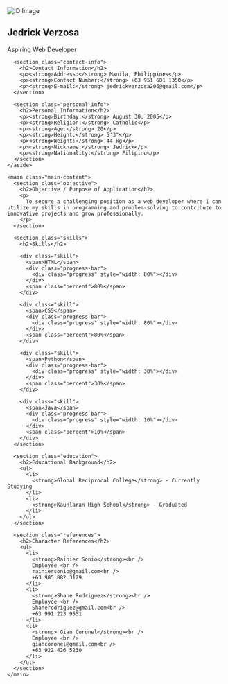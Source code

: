 <html lang="en">
<head>
  <meta charset="UTF-8" />
  <meta name="viewport" content="width=device-width, initial-scale=1" />
  <title>Resume - Web Developer</title>
  <link rel="stylesheet" href="css.css" />
</head>
<body>
  <div class="container">
    <aside class="sidebar">
      <img src="pc.jpg" alt="ID Image" class="id-image" />
      <h1 class="name">Jedrick Verzosa</h1>
      <p class="title">Aspiring Web Developer</p>

      <section class="contact-info">
        <h2>Contact Information</h2>
        <p><strong>Address:</strong> Manila, Philippines</p>
        <p><strong>Contact Number:</strong> +63 951 601 1350</p>
        <p><strong>E-mail:</strong> jedrickverzosa206@gmail.com</p>
      </section>

      <section class="personal-info">
        <h2>Personal Information</h2>
        <p><strong>Birthday:</strong> August 30, 2005</p>
        <p><strong>Religion:</strong> Catholic</p>
        <p><strong>Age:</strong> 20</p>
        <p><strong>Height:</strong> 5'3"</p>
        <p><strong>Weight:</strong> 44 kg</p>
        <p><strong>Nickname:</strong> Jedrick</p>
        <p><strong>Nationality:</strong> Filipino</p>
      </section>
    </aside>

    <main class="main-content">
      <section class="objective">
        <h2>Objective / Purpose of Application</h2>
        <p>
          To secure a challenging position as a web developer where I can utilize my skills in programming and problem-solving to contribute to innovative projects and grow professionally.
        </p>
      </section>

      <section class="skills">
        <h2>Skills</h2>

        <div class="skill">
          <span>HTML</span>
          <div class="progress-bar">
            <div class="progress" style="width: 80%"></div>
          </div>
          <span class="percent">80%</span>
        </div>

        <div class="skill">
          <span>CSS</span>
          <div class="progress-bar">
            <div class="progress" style="width: 80%"></div>
          </div>
          <span class="percent">80%</span>
        </div>

        <div class="skill">
          <span>Python</span>
          <div class="progress-bar">
            <div class="progress" style="width: 30%"></div>
          </div>
          <span class="percent">30%</span>
        </div>

        <div class="skill">
          <span>Java</span>
          <div class="progress-bar">
            <div class="progress" style="width: 10%"></div>
          </div>
          <span class="percent">10%</span>
        </div>
      </section>

      <section class="education">
        <h2>Educational Background</h2>
        <ul>
          <li>
            <strong>Global Reciprocal College</strong> - Currently Studying
          </li>
          <li>
            <strong>Kaunlaran High School</strong> - Graduated
          </li>
        </ul>
      </section>

      <section class="references">
        <h2>Character References</h2>
        <ul>
          <li>
            <strong>Rainier Sonio</strong><br />
            Employee <br />
            rainiersonio@gmail.com<br />
            +63 985 882 3129
          </li>
          <li>
            <strong>Shane Rodriguez</strong><br />
            Employee <br />
            Shanerodriguez@gmail.com<br />
            +63 991 223 9551
          </li>
          <li>
            <strong> Gian Coronel</strong><br />
            Employee <br />
            giancoronel@gmail.com<br />
            +63 922 426 5230
          </li>
        </ul>
      </section>
    </main>
  </div>
</body>
</html>
